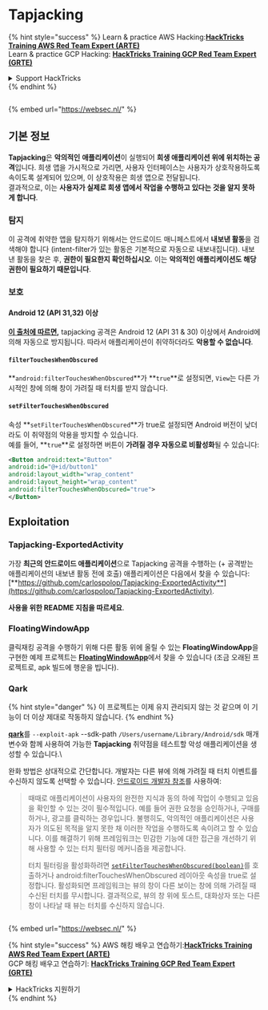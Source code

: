# Tapjacking

{% hint style="success" %}
Learn & practice AWS Hacking:<img src="/.gitbook/assets/arte.png" alt="" data-size="line">[**HackTricks Training AWS Red Team Expert (ARTE)**](https://training.hacktricks.xyz/courses/arte)<img src="/.gitbook/assets/arte.png" alt="" data-size="line">\
Learn & practice GCP Hacking: <img src="/.gitbook/assets/grte.png" alt="" data-size="line">[**HackTricks Training GCP Red Team Expert (GRTE)**<img src="/.gitbook/assets/grte.png" alt="" data-size="line">](https://training.hacktricks.xyz/courses/grte)

<details>

<summary>Support HackTricks</summary>

* Check the [**subscription plans**](https://github.com/sponsors/carlospolop)!
* **Join the** 💬 [**Discord group**](https://discord.gg/hRep4RUj7f) or the [**telegram group**](https://t.me/peass) or **follow** us on **Twitter** 🐦 [**@hacktricks\_live**](https://twitter.com/hacktricks\_live)**.**
* **Share hacking tricks by submitting PRs to the** [**HackTricks**](https://github.com/carlospolop/hacktricks) and [**HackTricks Cloud**](https://github.com/carlospolop/hacktricks-cloud) github repos.

</details>
{% endhint %}

<figure><img src="https://pentest.eu/RENDER_WebSec_10fps_21sec_9MB_29042024.gif" alt=""><figcaption></figcaption></figure>

{% embed url="https://websec.nl/" %}


## **기본 정보**

**Tapjacking**은 **악의적인** **애플리케이션**이 실행되어 **희생 애플리케이션 위에 위치하는 공격**입니다. 희생 앱을 가시적으로 가리면, 사용자 인터페이스는 사용자가 상호작용하도록 속이도록 설계되어 있으며, 이 상호작용은 희생 앱으로 전달됩니다.\
결과적으로, 이는 **사용자가 실제로 희생 앱에서 작업을 수행하고 있다는 것을 알지 못하게 합니다**.

### 탐지

이 공격에 취약한 앱을 탐지하기 위해서는 안드로이드 매니페스트에서 **내보낸 활동**을 검색해야 합니다 (intent-filter가 있는 활동은 기본적으로 자동으로 내보내집니다). 내보낸 활동을 찾은 후, **권한이 필요한지 확인하십시오**. 이는 **악의적인 애플리케이션도 해당 권한이 필요하기 때문입니다**.

### 보호

#### Android 12 (API 31,32) 이상

[**이 출처에 따르면**](https://www.geeksforgeeks.org/tapjacking-in-android/)**,** tapjacking 공격은 Android 12 (API 31 & 30) 이상에서 Android에 의해 자동으로 방지됩니다. 따라서 애플리케이션이 취약하더라도 **악용할 수 없습니다**.

#### `filterTouchesWhenObscured`

**`android:filterTouchesWhenObscured`**가 **`true`**로 설정되면, `View`는 다른 가시적인 창에 의해 창이 가려질 때 터치를 받지 않습니다.

#### **`setFilterTouchesWhenObscured`**

속성 **`setFilterTouchesWhenObscured`**가 true로 설정되면 Android 버전이 낮더라도 이 취약점의 악용을 방지할 수 있습니다.\
예를 들어, **`true`**로 설정하면 버튼이 **가려질 경우 자동으로 비활성화**될 수 있습니다:
```xml
<Button android:text="Button"
android:id="@+id/button1"
android:layout_width="wrap_content"
android:layout_height="wrap_content"
android:filterTouchesWhenObscured="true">
</Button>
```
## Exploitation

### Tapjacking-ExportedActivity

가장 **최근의 안드로이드 애플리케이션**으로 Tapjacking 공격을 수행하는 (+ 공격받는 애플리케이션의 내보낸 활동 전에 호출) 애플리케이션은 다음에서 찾을 수 있습니다: [**https://github.com/carlospolop/Tapjacking-ExportedActivity**](https://github.com/carlospolop/Tapjacking-ExportedActivity).

**사용을 위한 README 지침을 따르세요**.

### FloatingWindowApp

클릭재킹 공격을 수행하기 위해 다른 활동 위에 올릴 수 있는 **FloatingWindowApp**을 구현한 예제 프로젝트는 [**FloatingWindowApp**](https://github.com/aminography/FloatingWindowApp)에서 찾을 수 있습니다 (조금 오래된 프로젝트로, apk 빌드에 행운을 빕니다).

### Qark

{% hint style="danger" %}
이 프로젝트는 이제 유지 관리되지 않는 것 같으며 이 기능이 더 이상 제대로 작동하지 않습니다.
{% endhint %}

[**qark**](https://github.com/linkedin/qark)를 `--exploit-apk` --sdk-path `/Users/username/Library/Android/sdk` 매개변수와 함께 사용하여 가능한 **Tapjacking** 취약점을 테스트할 악성 애플리케이션을 생성할 수 있습니다.\

완화 방법은 상대적으로 간단합니다. 개발자는 다른 뷰에 의해 가려질 때 터치 이벤트를 수신하지 않도록 선택할 수 있습니다. [안드로이드 개발자 참조](https://developer.android.com/reference/android/view/View#security)를 사용하여:

> 때때로 애플리케이션이 사용자의 완전한 지식과 동의 하에 작업이 수행되고 있음을 확인할 수 있는 것이 필수적입니다. 예를 들어 권한 요청을 승인하거나, 구매를 하거나, 광고를 클릭하는 경우입니다. 불행히도, 악의적인 애플리케이션은 사용자가 의도된 목적을 알지 못한 채 이러한 작업을 수행하도록 속이려고 할 수 있습니다. 이를 해결하기 위해 프레임워크는 민감한 기능에 대한 접근을 개선하기 위해 사용할 수 있는 터치 필터링 메커니즘을 제공합니다.
>
> 터치 필터링을 활성화하려면 [`setFilterTouchesWhenObscured(boolean)`](https://developer.android.com/reference/android/view/View#setFilterTouchesWhenObscured%28boolean%29)를 호출하거나 android:filterTouchesWhenObscured 레이아웃 속성을 true로 설정합니다. 활성화되면 프레임워크는 뷰의 창이 다른 보이는 창에 의해 가려질 때 수신된 터치를 무시합니다. 결과적으로, 뷰의 창 위에 토스트, 대화상자 또는 다른 창이 나타날 때 뷰는 터치를 수신하지 않습니다.

<figure><img src="https://pentest.eu/RENDER_WebSec_10fps_21sec_9MB_29042024.gif" alt=""><figcaption></figcaption></figure>

{% embed url="https://websec.nl/" %}

{% hint style="success" %}
AWS 해킹 배우고 연습하기:<img src="/.gitbook/assets/arte.png" alt="" data-size="line">[**HackTricks Training AWS Red Team Expert (ARTE)**](https://training.hacktricks.xyz/courses/arte)<img src="/.gitbook/assets/arte.png" alt="" data-size="line">\
GCP 해킹 배우고 연습하기: <img src="/.gitbook/assets/grte.png" alt="" data-size="line">[**HackTricks Training GCP Red Team Expert (GRTE)**<img src="/.gitbook/assets/grte.png" alt="" data-size="line">](https://training.hacktricks.xyz/courses/grte)

<details>

<summary>HackTricks 지원하기</summary>

* [**구독 계획**](https://github.com/sponsors/carlospolop) 확인하기!
* **💬 [**Discord 그룹**](https://discord.gg/hRep4RUj7f) 또는 [**텔레그램 그룹**](https://t.me/peass)에 참여하거나 **Twitter** 🐦 [**@hacktricks\_live**](https://twitter.com/hacktricks\_live)**를 팔로우하세요.**
* **[**HackTricks**](https://github.com/carlospolop/hacktricks) 및 [**HackTricks Cloud**](https://github.com/carlospolop/hacktricks-cloud) 깃허브 리포지토리에 PR을 제출하여 해킹 트릭을 공유하세요.**

</details>
{% endhint %}
